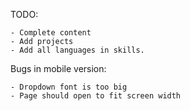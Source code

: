 TODO:

    - Complete content
    - Add projects
    - Add all languages in skills.

Bugs in mobile version:

    - Dropdown font is too big
    - Page should open to fit screen width
